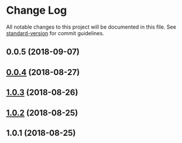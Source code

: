# Change Log

All notable changes to this project will be documented in this file. See [standard-version](https://github.com/conventional-changelog/standard-version) for commit guidelines.

<a name="0.0.5"></a>
## 0.0.5 (2018-09-07)



<a name="0.0.4"></a>
## [0.0.4](https://github.com/thomas-tran/xpx2-js-sdk/compare/v1.0.3...v0.0.4) (2018-08-27)



<a name="1.0.3"></a>
## [1.0.3](https://github.com/thomas-tran/xpx2-js-sdk/compare/v1.0.2...v1.0.3) (2018-08-26)



<a name="1.0.2"></a>
## [1.0.2](https://github.com/thomas-tran/xpx2-js-sdk/compare/v1.0.1...v1.0.2) (2018-08-25)



<a name="1.0.1"></a>
## 1.0.1 (2018-08-25)
